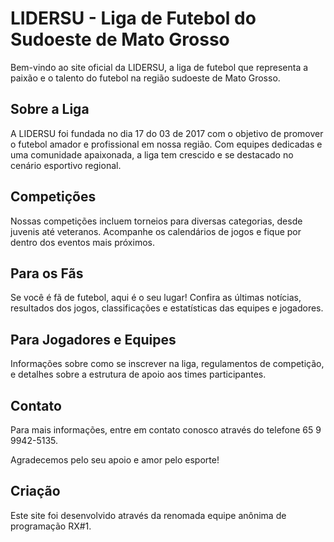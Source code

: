 # LIDERSU - Liga de Futebol do Sudoeste de Mato Grosso

Bem-vindo ao site oficial da LIDERSU, a liga de futebol que representa a paixão e o talento do futebol na região sudoeste de Mato Grosso.

## Sobre a Liga

A LIDERSU foi fundada no dia 17 do 03 de 2017 com o objetivo de promover o futebol amador e profissional em nossa região. Com equipes dedicadas e uma comunidade apaixonada, a liga tem crescido e se destacado no cenário esportivo regional.

## Competições

Nossas competições incluem torneios para diversas categorias, desde juvenis até veteranos. Acompanhe os calendários de jogos e fique por dentro dos eventos mais próximos.

## Para os Fãs

Se você é fã de futebol, aqui é o seu lugar! Confira as últimas notícias, resultados dos jogos, classificações e estatísticas das equipes e jogadores.

## Para Jogadores e Equipes

Informações sobre como se inscrever na liga, regulamentos de competição, e detalhes sobre a estrutura de apoio aos times participantes.

## Contato

Para mais informações, entre em contato conosco através do telefone 65 9 9942-5135.

Agradecemos pelo seu apoio e amor pelo esporte!

## Criação

Este site foi desenvolvido através da renomada equipe anônima de programação RX#1.
